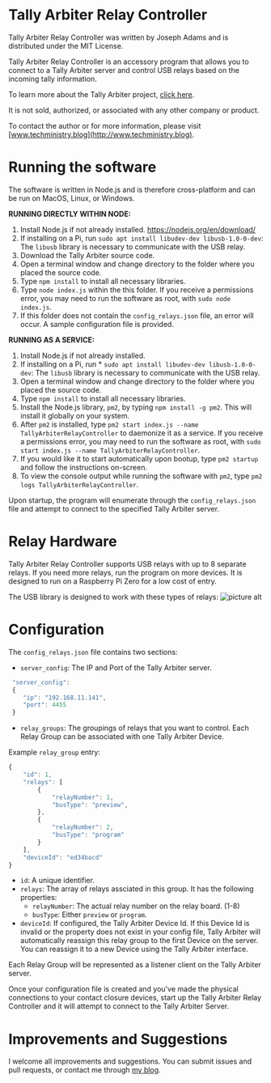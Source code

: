# Tally Arbiter Relay Controller
Tally Arbiter Relay Controller was written by Joseph Adams and is distributed under the MIT License.

Tally Arbiter Relay Controller is an accessory program that allows you to connect to a Tally Arbiter server and control USB relays based on the incoming tally information.

To learn more about the Tally Arbiter project, [click here](http://github.com/josephdadams/tallyarbiter).

It is not sold, authorized, or associated with any other company or product.

To contact the author or for more information, please visit [www.techministry.blog](http://www.techministry.blog).

# Running the software
The software is written in Node.js and is therefore cross-platform and can be run on MacOS, Linux, or Windows.

**RUNNING DIRECTLY WITHIN NODE:**
1. Install Node.js if not already installed. <https://nodejs.org/en/download/>
1. If installing on a Pi, run `sudo apt install libudev-dev libusb-1.0-0-dev`: The `libusb` library is necessary to communicate with the USB relay.
1. Download the Tally Arbiter source code.
1. Open a terminal window and change directory to the folder where you placed the source code.
1. Type `npm install` to install all necessary libraries.
1. Type `node index.js` within the this folder. If you receive a permissions error, you may need to run the software as root, with `sudo node index.js`.
1. If this folder does not contain the `config_relays.json` file, an error will occur. A sample configuration file is provided.

**RUNNING AS A SERVICE:**
1. Install Node.js if not already installed.
1. If installing on a Pi, run * `sudo apt install libudev-dev libusb-1.0-0-dev`: The `libusb` library is necessary to communicate with the USB relay.
1. Open a terminal window and change directory to the folder where you placed the source code.
1. Type `npm install` to install all necessary libraries.
1. Install the Node.js library, `pm2`, by typing `npm install -g pm2`. This will install it globally on your system.
1. After `pm2` is installed, type `pm2 start index.js --name TallyArbiterRelayController` to daemonize it as a service. If you receive a permissions error, you may need to run the software as root, with `sudo start index.js --name TallyArbiterRelayController`.
1. If you would like it to start automatically upon bootup, type `pm2 startup` and follow the instructions on-screen.
1. To view the console output while running the software with `pm2`, type `pm2 logs TallyArbiterRelayController`.

Upon startup, the program will enumerate through the `config_relays.json` file and attempt to connect to the specified Tally Arbiter server.

# Relay Hardware
Tally Arbiter Relay Controller supports USB relays with up to 8 separate relays. If you need more relays, run the program on more devices. It is designed to run on a Raspberry Pi Zero for a low cost of entry.

The USB library is designed to work with these types of relays:
![picture alt](https://github.com/josephdadams/USBRelay/raw/master/usbrelay.jpg "USB Relay")

# Configuration
The `config_relays.json` file contains two sections:

* `server_config`: The IP and Port of the Tally Arbiter server.
```javascript
 "server_config":
 {
	"ip": "192.168.11.141",
	"port": 4455
 }
```

* `relay_groups`: The groupings of relays that you want to control. Each Relay Group can be associated with one Tally Arbiter Device.

Example `relay_group` entry:
```javascript
{
	"id": 1,
	"relays": [
		{
			"relayNumber": 1,
			"busType": "preview",
		},
		{
			"relayNumber": 2,
			"busType": "program"
		}
	],
	"deviceId": "ed34bacd"
}
```

* `id`: A unique identifier.
* `relays`: The array of relays assciated in this group. It has the following properties:
	* `relayNumber`: The actual relay number on the relay board. (1-8)
	* `busType`: Either `preview` or `program`.
* `deviceId`: If configured, the Tally Arbiter Device Id. If this Device Id is invalid or the property does not exist in your config file, Tally Arbiter will automatically reassign this relay group to the first Device on the server. You can reassign it to a new Device using the Tally Arbiter interface.

Each Relay Group will be represented as a listener client on the Tally Arbiter server.

Once your configuration file is created and you've made the physical connections to your contact closure devices, start up the Tally Arbiter Relay Controller and it will attempt to connect to the Tally Arbiter Server.

# Improvements and Suggestions
I welcome all improvements and suggestions. You can submit issues and pull requests, or contact me through [my blog](http://www.techministry.blog).